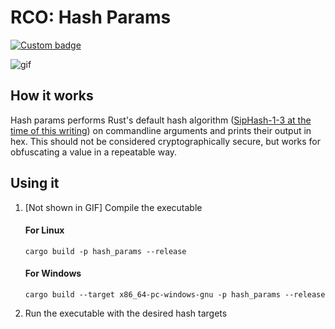 # RCO: Hash Params

[![Custom badge](https://img.shields.io/endpoint?url=https%3A%2F%2Fraw.githubusercontent.com%2Fkmanc%2Fremote_code_oxidation%2Fmaster%2F.custom_shields%2Fhash_params.json)](https://github.com/kmanc/remote_code_oxidation/tree/master/hash_params)

![gif](https://user-images.githubusercontent.com/PUTREALLINK.gif)


## How it works

Hash params performs Rust's default hash algorithm ([SipHash-1-3 at the time of this writing](https://en.wikipedia.org/wiki/SipHash)) on commandline arguments and prints their output in hex. This should not be considered cryptographically secure, but works for obfuscating a value in a repeatable way.


## Using it

1. [Not shown in GIF] Compile the executable

    #### For Linux
    ```commandline
    cargo build -p hash_params --release
    ```

    #### For Windows
    ```commandline
    cargo build --target x86_64-pc-windows-gnu -p hash_params --release
    ```
2. Run the executable with the desired hash targets